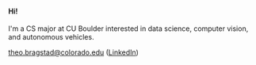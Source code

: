  #### **Hi!**  
 I'm a CS major at CU Boulder interested in data science, computer vision, and autonomous vehicles.  
 
theo.bragstad@colorado.edu ([LinkedIn](https://www.linkedin.com/in/theobragstad))

